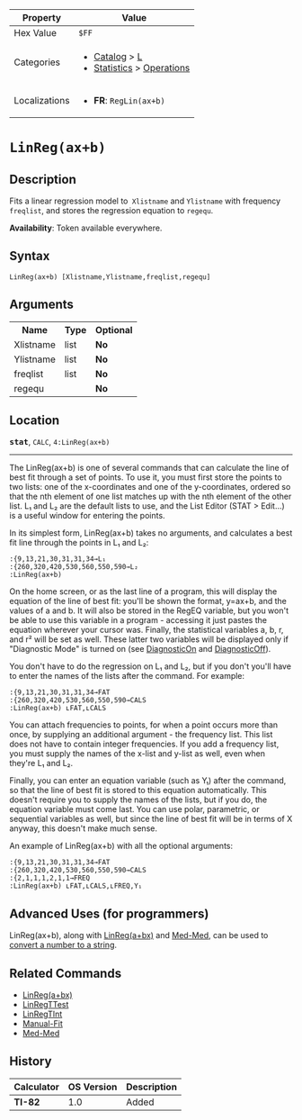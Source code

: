 | Property      | Value |
|---------------|-------|
| Hex Value     | `$FF`|
| Categories    | <ul><li>[Catalog](<../categories/Catalog.md>) > [L](<../categories/Catalog.md#L>)</li><li>[Statistics](<../categories/Statistics.md>) > [Operations](<../categories/Statistics.md#Operations>)</li></ul> |
| Localizations | <ul><li><b>FR</b>: `RegLin(ax+b) `</li></ul> |

# `LinReg(ax+b) `

## Description
Fits a linear regression model to` Xlistname` and `Ylistname` with frequency `freqlist`, and stores the regression equation to `regequ`.


<b>Availability</b>: Token available everywhere.

## Syntax
`LinReg(ax+b) [Xlistname,Ylistname,freqlist,regequ]`

## Arguments
<table>
<tr><th>Name</th><th>Type</th><th>Optional</th></tr>

<tr><td>Xlistname</td><td>list</td><td><b>No</b></td></tr>

<tr><td>Ylistname</td><td>list</td><td><b>No</b></td></tr>

<tr><td>freqlist</td><td>list</td><td><b>No</b></td></tr>

<tr><td>regequ</td><td></td><td><b>No</b></td></tr>

</table>

## Location
<tt><kbd><b>stat</b></kbd></tt>, `CALC`, `4:LinReg(ax+b)`
<hr>

The LinReg(ax+b) is one of several commands that can calculate the line of best fit through a set of points. To use it, you must first store the points to two lists: one of the x-coordinates and one of the y-coordinates, ordered so that the nth element of one list matches up with the nth element of the other list. L₁ and L₂ are the default lists to use, and the List Editor (STAT > Edit…) is a useful window for entering the points.

In its simplest form, LinReg(ax+b) takes no arguments, and calculates a best fit line through the points in L₁ and L₂:

```ti-basic
:{9,13,21,30,31,31,34→L₁
:{260,320,420,530,560,550,590→L₂
:LinReg(ax+b)
```

On the home screen, or as the last line of a program, this will display the equation of the line of best fit: you'll be shown the format, y=ax+b, and the values of a and b. It will also be stored in the RegEQ variable, but you won't be able to use this variable in a program - accessing it just pastes the equation wherever your cursor was. Finally, the statistical variables a, b, r, and r² will be set as well. These latter two variables will be displayed only if "Diagnostic Mode" is turned on (see [DiagnosticOn](/diagnosticon) and [DiagnosticOff](/diagnosticoff)).

You don't have to do the regression on L₁ and L₂, but if you don't you'll have to enter the names of the lists after the command. For example:

```ti-basic
:{9,13,21,30,31,31,34→FAT
:{260,320,420,530,560,550,590→CALS
:LinReg(ax+b) ʟFAT,ʟCALS
```

You can attach frequencies to points, for when a point occurs more than once, by supplying an additional argument - the frequency list. This list does not have to contain integer frequencies. If you add a frequency list, you must supply the names of the x-list and y-list as well, even when they're L₁ and L₂.

Finally, you can enter an equation variable (such as Y₁) after the command, so that the line of best fit is stored to this equation automatically. This doesn't require you to supply the names of the lists, but if you do, the equation variable must come last. You can use polar, parametric, or sequential variables as well, but since the line of best fit will be in terms of X anyway, this doesn't make much sense.

An example of LinReg(ax+b) with all the optional arguments:

```ti-basic
:{9,13,21,30,31,31,34→FAT
:{260,320,420,530,560,550,590→CALS
:{2,1,1,1,2,1,1→FREQ
:LinReg(ax+b) ʟFAT,ʟCALS,ʟFREQ,Y₁
```

## Advanced Uses (for programmers)

LinReg(ax+b), along with [LinReg(a+bx)](/linreg-a-bx) and [Med-Med](/med-med), can be used to [convert a number to a string](/number-to-string).

## Related Commands

*   [LinReg(a+bx)](/linreg-a-bx)
*   [LinRegTTest](/linregttest)
*   [LinRegTInt](/linregtint)
*   [Manual-Fit](/manual-fit)
*   [Med-Med](/med-med)

## History
| Calculator | OS Version | Description |
|------------|------------|-------------|
| <b>TI-82</b> | 1.0 | Added |


